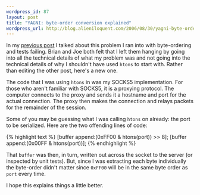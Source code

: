 ```yaml
--- 
wordpress_id: 87
layout: post
title: "YAGNI: byte-order conversion explained"
wordpress_url: http://blog.alieniloquent.com/2006/08/30/yagni-byte-order-conversion-explained/
---
```

In my <a href="http://blog.alieniloquent.com/2006/08/29/yagni-byte-order-conversion/">previous post</a> I talked about this problem I ran into with byte-ordering and tests failing.  Brian and Joe both felt that I left them hanging by going into all the technical details of what my problem was and not going into the technical details of why I shouldn't have used <code>htons</code> to start with.  Rather than editing the other post, here's a new one.

The code that I was using <code>htons</code> in was my SOCKS5 implementation.  For those who aren't familiar with SOCKS5, it is a proxying protocol.  The computer connects to the proxy and sends it a hostname and port for the actual connection.  The proxy then makes the connection and relays packets for the remainder of the session.

Some of you may be guessing what I was calling <code>htons</code> on already: the port to be serialized.  Here are the two offending lines of code:

{% highlight text %}
[buffer append:(0xFF00 & htons(port)) >> 8];
[buffer append:(0x00FF & htons(port))];
{% endhighlight %}

That <code>buffer</code> was then, in turn, written out across the socket to the server (or inspected by unit tests).  But, since I was extracting each byte individually the byte-order didn't matter since <code>0xFF00</code> will be in the same byte order as <code>port</code> every time.

I hope this explains things a little better.
